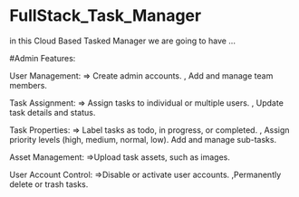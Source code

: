 # FullStack_Task_Manager
in this Cloud Based Tasked Manager we are going to have ...

#Admin Features:

User Management:
=> Create admin accounts.
, Add and manage team members.

Task Assignment:
=> Assign tasks to individual or multiple users.
, Update task details and status.

Task Properties:
=> Label tasks as todo, in progress, or completed.
, Assign priority levels (high, medium, normal, low).
Add and manage sub-tasks.

Asset Management:
=>Upload task assets, such as images.

User Account Control:
=>Disable or activate user accounts.
,Permanently delete or trash tasks.
